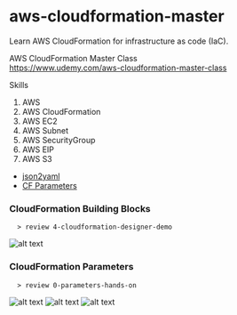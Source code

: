 # aws-cloudformation-master
Learn AWS CloudFormation for infrastructure as code (IaC).

AWS CloudFormation Master Class  
https://www.udemy.com/aws-cloudformation-master-class

Skills
1. AWS
2. AWS CloudFormation
3. AWS EC2
4. AWS Subnet
5. AWS SecurityGroup
6. AWS EIP
7. AWS S3

* [json2yaml](https://www.json2yaml.com)  
* [CF Parameters](http://docs.aws.amazon.com/AWSCloudFormation/latest/UserGuide/parameters-section-structure.html) 


### CloudFormation Building Blocks
```
  > review 4-cloudformation-designer-demo
```
![alt text](https://github.com/smalltide/aws-cloudformation-master/blob/master/img/cf-blocks.png "cf-blocks")

### CloudFormation Parameters
```
  > review 0-parameters-hands-on
```
![alt text](https://github.com/smalltide/aws-cloudformation-master/blob/master/img/parameter1.png "parameter1")
![alt text](https://github.com/smalltide/aws-cloudformation-master/blob/master/img/parameter2.png "parameter2")
![alt text](https://github.com/smalltide/aws-cloudformation-master/blob/master/img/parameter3.png "parameter3")
